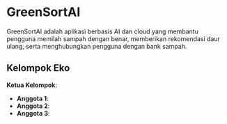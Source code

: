 # GreenSortAI
GreenSortAI adalah aplikasi berbasis AI dan cloud yang membantu pengguna memilah sampah dengan benar, memberikan rekomendasi daur ulang, serta menghubungkan pengguna dengan bank sampah.

## Kelompok Eko
**Ketua Kelompok**: 
- **Anggota 1**: 
- **Anggota 2**: 
- **Anggota 3**: 
